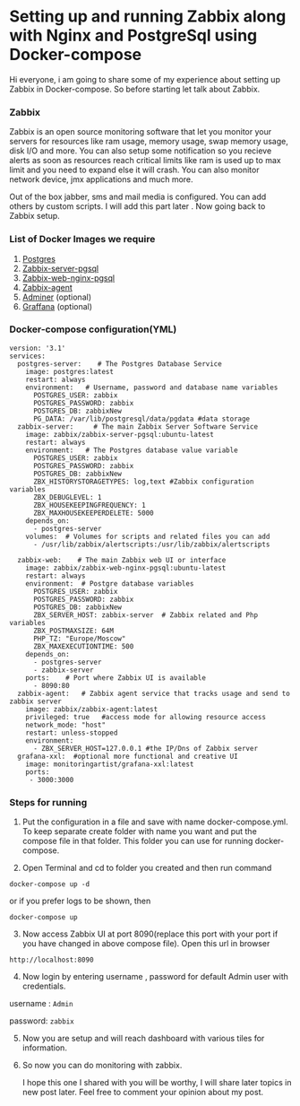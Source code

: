 # Setting up and running Zabbix along with Nginx and PostgreSql using Docker-compose

Hi everyone, i am going to share some of my experience about setting up Zabbix in Docker-compose. So before starting let talk about Zabbix. 

### Zabbix

Zabbix is an open source monitoring software that let you monitor your servers for resources like ram usage, memory usage, swap memory usage, disk I/O and more. You can also setup some notification so you recieve alerts as soon as resources reach critical limits like ram is used up to max limit and you need to expand else it will crash. You can also monitor network device, jmx applications and much more.

Out of the box jabber, sms and mail media is configured. You can add others by custom scripts. I will add this part later . Now going back to Zabbix setup.

### List of Docker Images we require

1. [Postgres](https://hub.docker.com/_/postgres/)
2. [Zabbix-server-pgsql](https://hub.docker.com/r/zabbix/zabbix-server-pgsql/)
3. [Zabbix-web-nginx-pgsql](https://hub.docker.com/r/zabbix/zabbix-web-nginx-pgsql/)
4. [Zabbix-agent](https://hub.docker.com/r/zabbix/zabbix-agent/~/dockerfile/)
5. [Adminer](https://hub.docker.com/_/adminer/) (optional)
6. [Graffana](https://hub.docker.com/r/grafana/grafana/) (optional)

### Docker-compose configuration(YML)

```
version: '3.1'
services:
  postgres-server:    # The Postgres Database Service
    image: postgres:latest
    restart: always
    environment:   # Username, password and database name variables
      POSTGRES_USER: zabbix
      POSTGRES_PASSWORD: zabbix
      POSTGRES_DB: zabbixNew
      PG_DATA: /var/lib/postgresql/data/pgdata #data storage
  zabbix-server:     # The main Zabbix Server Software Service
    image: zabbix/zabbix-server-pgsql:ubuntu-latest
    restart: always
    environment:   # The Postgres database value variable
      POSTGRES_USER: zabbix
      POSTGRES_PASSWORD: zabbix
      POSTGRES_DB: zabbixNew
      ZBX_HISTORYSTORAGETYPES: log,text #Zabbix configuration variables
      ZBX_DEBUGLEVEL: 1
      ZBX_HOUSEKEEPINGFREQUENCY: 1
      ZBX_MAXHOUSEKEEPERDELETE: 5000
    depends_on:
      - postgres-server
    volumes:  # Volumes for scripts and related files you can add
      - /usr/lib/zabbix/alertscripts:/usr/lib/zabbix/alertscripts

  zabbix-web:    # The main Zabbix web UI or interface 
    image: zabbix/zabbix-web-nginx-pgsql:ubuntu-latest
    restart: always
    environment:  # Postgre database variables
      POSTGRES_USER: zabbix
      POSTGRES_PASSWORD: zabbix
      POSTGRES_DB: zabbixNew
      ZBX_SERVER_HOST: zabbix-server  # Zabbix related and Php variables
      ZBX_POSTMAXSIZE: 64M
      PHP_TZ: "Europe/Moscow"  
      ZBX_MAXEXECUTIONTIME: 500
    depends_on:
      - postgres-server
      - zabbix-server
    ports:    # Port where Zabbix UI is available
      - 8090:80
  zabbix-agent:   # Zabbix agent service that tracks usage and send to zabbix server
    image: zabbix/zabbix-agent:latest
    privileged: true   #access mode for allowing resource access
    network_mode: "host"
    restart: unless-stopped
    environment:
      - ZBX_SERVER_HOST=127.0.0.1 #the IP/Dns of Zabbix server
  grafana-xxl:  #optional more functional and creative UI 
    image: monitoringartist/grafana-xxl:latest
    ports:
     - 3000:3000
```

### Steps for running

1. Put the configuration in a file and save with name docker-compose.yml. To keep separate create folder with name you want and put the compose file in that folder. This folder you can use for running docker-compose.

2. Open Terminal and cd to folder you created and then run command

```
docker-compose up -d
```

or if you prefer logs to be shown, then

```
docker-compose up
```

3. Now access Zabbix UI at port 8090(replace this port with your port if you have changed in above compose file). Open this url in browser

```
http://localhost:8090
```

4. Now login by entering username , password for default Admin user with credentials.

username : `Admin`

password: `zabbix`

5. Now you are setup and will reach dashboard with various tiles for information.

6. So now you can do monitoring with zabbix.

   I hope this one I shared with you will be worthy, I will share later topics in new post later. Feel free to comment your opinion about my post.
